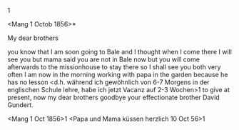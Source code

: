 <An die Gundertlein im Kinderhaus>1

 <Mang 1 Octob 1856>*

My dear brothers

you know that I am soon going to Bale and I thought when I come there I will see you but mama said you are not in Bale now but you will come afterwards to the missionhouse to stay there so I shall see you both very often I am now in the morning working with papa in the garden because he has no lesson <d.h. während ich gewöhnlich von 6-7 Morgens in der englischen Schule lehre, habe ich jetzt Vacanz auf 2-3 Wochen>1 to give at present, now my dear brothers goodbye your effectionate brother
 David Gundert.

<Mang 1 Oct 1856>1
<Papa und Mama küssen herzlich 10 Oct 56>1

